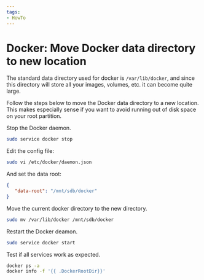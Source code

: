 ```yaml
---
tags:
- HowTo
---
```

# Docker: Move Docker data directory to new location

The standard data directory used for docker is `/var/lib/docker`, and since this directory will store all your images, volumes, etc. it can become quite large.

Follow the steps below to move the Docker data directory to a new location. This makes especially sense if you want to avoid running out of disk space on your root partition.

Stop the Docker daemon.

```bash
sudo service docker stop
```

Edit the config file:

```bash
sudo vi /etc/docker/daemon.json
```

And set the data root:

```json
{ 
   "data-root": "/mnt/sdb/docker"
}
```

Move the current docker directory to the new directory.

```bash
sudo mv /var/lib/docker /mnt/sdb/docker
```

Restart the Docker deamon.

```bash
sudo service docker start
```

Test if all services work as expected.

```bash
docker ps -a
docker info -f '{{ .DockerRootDir}}'
```
